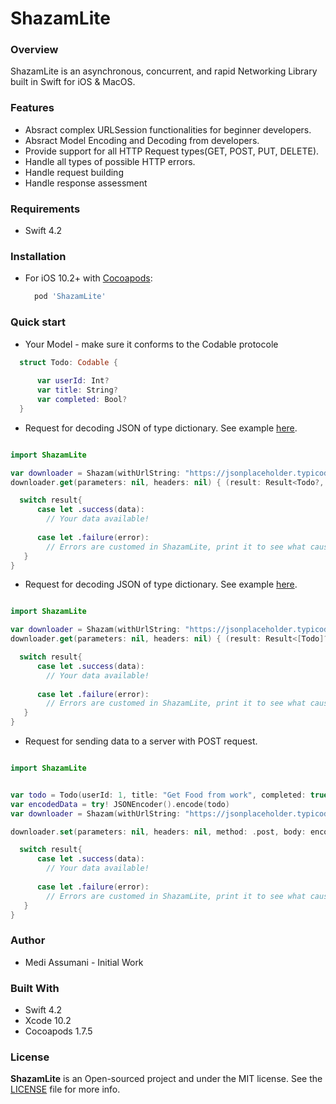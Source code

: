 # ShazamLite

### Overview
ShazamLite is an asynchronous, concurrent, and rapid Networking Library built in Swift for iOS & MacOS.

### Features

* Absract complex URLSession functionalities for beginner developers.
* Absract Model Encoding and Decoding from developers.
* Provide support for all HTTP Request types(GET, POST, PUT, DELETE).
* Handle all types of possible HTTP errors.
* Handle request building
* Handle response assessment

### Requirements

- Swift 4.2

### Installation
* For iOS 10.2+ with <a href="https://cocoapods.org/">Cocoapods</a>:

  ```python
    pod 'ShazamLite' 
  ```

### Quick start

* Your Model - make sure it conforms to the Codable protocole

```swift
  struct Todo: Codable {
    
      var userId: Int?
      var title: String?
      var completed: Bool?
  }

```

* Request for decoding JSON of type dictionary. See example  <a href="https://jsonplaceholder.typicode.com/todos">here</a>.

``` Swift

import ShazamLite

var downloader = Shazam(withUrlString: "https://jsonplaceholder.typicode.com/todo/1")
downloader.get(parameters: nil, headers: nil) { (result: Result<Todo?, Error>) in

  switch result{
      case let .success(data):
        // Your data available!
                
      case let .failure(error):
        // Errors are customed in ShazamLite, print it to see what caused the failure             
   }
}


```
* Request for decoding  JSON of type dictionary. See example  <a href="https://jsonplaceholder.typicode.com/todos/1">here</a>.

``` Swift

import ShazamLite

var downloader = Shazam(withUrlString: "https://jsonplaceholder.typicode.com/todos/1")
downloader.get(parameters: nil, headers: nil) { (result: Result<[Todo]?, Error>) in

  switch result{
      case let .success(data):
        // Your data available!
                
      case let .failure(error):
        // Errors are customed in ShazamLite, print it to see what caused the failure             
   }
}

```

* Request for sending data to a server with POST request.

``` Swift

import ShazamLite


var todo = Todo(userId: 1, title: "Get Food from work", completed: true)
var encodedData = try! JSONEncoder().encode(todo)
var downloader = Shazam(withUrlString: "https://jsonplaceholder.typicode.com/todo/1")

downloader.set(parameters: nil, headers: nil, method: .post, body: encodedBody) { (result: Result<Bool?, Error>) in

  switch result{
      case let .success(data):
        // Your data available!
                
      case let .failure(error):
        // Errors are customed in ShazamLite, print it to see what caused the failure             
   }
}

```

### Author

* Medi Assumani - Initial Work

### Built With

* Swift 4.2
* Xcode 10.2
* Cocoapods 1.7.5

### License
<b>ShazamLite</b> is an Open-sourced project and under the MIT license. See the <a href="https://github.com/MediBoss/ShazamLite/blob/master/LICENSE">LICENSE</a> file for more info.
